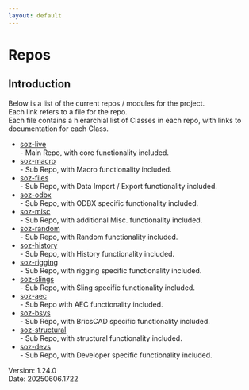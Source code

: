 ```yaml
---
layout: default
---
```


# Repos

## Introduction

Below is a list of the current repos / modules for the project.<br>
Each link refers to a file for the repo.<br>
Each file contains a hierarchial list of Classes in each repo, with links to documentation for each Class.<br>

- [soz-live](/repos/soz-live.html)<br>  - Main Repo, with core functionality included.
- [soz-macro](/repos/soz-macro.html)<br>  - Sub Repo, with Macro functionality included.
- [soz-files](/repos/soz-files.html)<br>  - Sub Repo, with Data Import / Export functionality included.
- [soz-odbx](/repos/soz-odbx.html)<br>  - Sub Repo, with ODBX specific functionality included.
- [soz-misc](/repos/soz-misc.html)<br>  - Sub Repo, with additional Misc. functionality included.
- [soz-random](/repos/soz-random.html)<br>  - Sub Repo, with Random functionality included.
- [soz-history](/repos/soz-history.html)<br>  - Sub Repo, with History functionality included.
- [soz-rigging](/repos/soz-rigging.html)<br>  - Sub Repo, with rigging specific functionality included.
- [soz-slings](/repos/soz-slings.html)<br>  - Sub Repo, with Sling specific functionality included.
- [soz-aec](/repos/soz-aec.html)<br>  - Sub Repo with AEC functionality included.
- [soz-bsys](/repos/soz-bsys.html)<br>  - Sub Repo, with BricsCAD specific functionality included.
- [soz-structural](/repos/soz-structural.html)<br>  - Sub Repo, with structural functionality included.
- [soz-devs](/repos/soz-devs.html)<br>  - Sub Repo, with Developer specific functionality included.

Version:  1.24.0
<br>
Date: 20250606.1722
